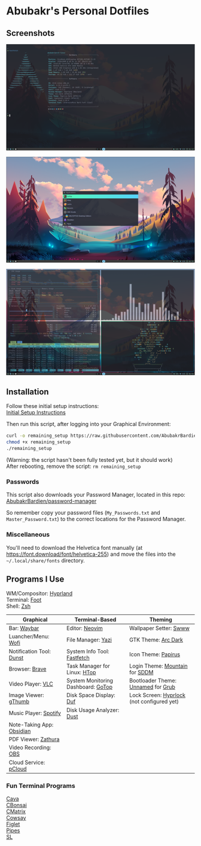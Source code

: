# Abubakr's Personal Dotfiles

## Screenshots

![Screenshot1](assets/screenshot1.png)

![Screenshot2](assets/screenshot2.png)

![Screenshot3](assets/screenshot3.png)

## Installation

Follow these initial setup instructions: \
[Initial Setup Instructions](.local/share/my_scripts/setup_scripts/initial_setup.md)

Then run this script, after logging into your Graphical Environment:
```bash
curl -o remaining_setup https://raw.githubusercontent.com/AbubakrBardien/dotfiles/main/.local/share/my_scripts/setup_scripts/remaining_setup_automation.sh
chmod +x remaining_setup
./remaining_setup
```
(Warning: the script hasn't been fully tested yet, but it should work) \
After rebooting, remove the script: `rm remaining_setup`

### Passwords

This script also downloads your Password Manager, located in this repo: \
[AbubakrBardien/password-manager](https://github.com/AbubakrBardien/password-manager)

So remember copy your password files (`My_Passwords.txt` and `Master_Password.txt`) to the correct locations for the Password Manager.

### Miscellaneous
You'll need to download the Helvetica font manually (at https://font.download/font/helvetica-255) and move the files into the `~/.local/share/fonts` directory.

## Programs I Use

WM/Compositor: [Hyprland](https://hyprland.org/)\
Terminal: [Foot](https://codeberg.org/dnkl/foot)\
Shell: [Zsh](https://wiki.archlinux.org/title/Zsh)

| Graphical | Terminal-Based | Theming |
| --------- | -------------- | ------- |
| Bar: [Waybar](https://github.com/Alexays/Waybar) | Editor: [Neovim](https://neovim.io/) | Wallpaper Setter: [Swww](https://github.com/LGFae/swww) |
| Luancher/Menu: [Wofi](https://github.com/SimplyCEO/wofi) | File Manager: [Yazi](https://github.com/sxyazi/yazi) | GTK Theme: [Arc Dark](https://github.com/jnsh/arc-theme) |
| Notification Tool: [Dunst](https://github.com/dunst-project/dunst) | System Info Tool: [Fastfetch](https://github.com/fastfetch-cli/fastfetch) | Icon Theme: [Papirus](https://github.com/PapirusDevelopmentTeam/papirus-icon-theme) |
| Browser: [Brave](https://brave.com/) | Task Manager for Linux: [HTop](https://github.com/htop-dev/htop)  | Login Theme: [Mountain](https://github.com/c0rydoras/sddm-mountain-theme) for [SDDM](https://github.com/sddm/sddm) |
| Video Player: [VLC](https://www.videolan.org/vlc/) | System Monitoring Dashboard: [GoTop](https://github.com/xxxserxxx/gotop) | Bootloader Theme: [Unnamed](https://www.pling.com/p/1482847/) for [Grub](https://wiki.archlinux.org/title/GRUB) |
| Image Viewer: [gThumb](https://gitlab.gnome.org/GNOME/gthumb) | Disk Space Display: [Duf](https://github.com/muesli/duf) | Lock Screen: [Hyprlock](https://github.com/hyprwm/hyprlock) (not configured yet) |
| Music Player: [Spotify](https://open.spotify.com/)| Disk Usage Analyzer: [Dust](https://github.com/bootandy/dust) ||
| Note-Taking App: [Obsidian](https://obsidian.md/) | | |
| PDF Viewer: [Zathura](https://wiki.archlinux.org/title/Zathura) | | |
| Video Recording: [OBS](https://obsproject.com/) | | |
| Cloud Service: [pCloud](https://www.pcloud.com/)| | |

### Fun Terminal Programs

[Cava](https://github.com/karlstav/cava) \
[CBonsai](https://gitlab.com/jallbrit/cbonsai) \
[CMatrix](https://github.com/abishekvashok/cmatrix) \
[Cowsay](https://github.com/cowsay-org/cowsay) \
[Figlet](https://github.com/cmatsuoka/figlet) \
[Pipes](https://github.com/pipeseroni/pipes.sh) \
[SL](https://github.com/mtoyoda/sl)
